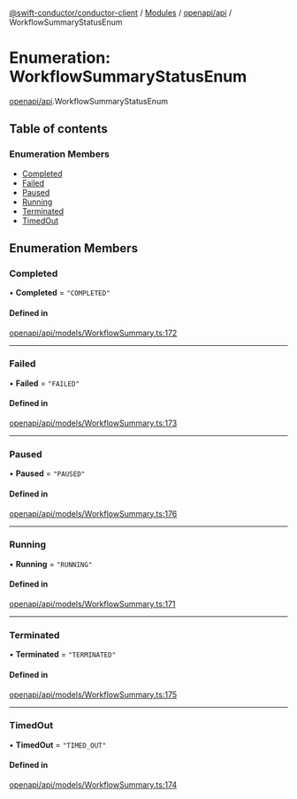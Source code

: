 [@swift-conductor/conductor-client](../README.md) / [Modules](../modules.md) / [openapi/api](../modules/openapi_api.md) / WorkflowSummaryStatusEnum

# Enumeration: WorkflowSummaryStatusEnum

[openapi/api](../modules/openapi_api.md).WorkflowSummaryStatusEnum

## Table of contents

### Enumeration Members

- [Completed](openapi_api.WorkflowSummaryStatusEnum.md#completed)
- [Failed](openapi_api.WorkflowSummaryStatusEnum.md#failed)
- [Paused](openapi_api.WorkflowSummaryStatusEnum.md#paused)
- [Running](openapi_api.WorkflowSummaryStatusEnum.md#running)
- [Terminated](openapi_api.WorkflowSummaryStatusEnum.md#terminated)
- [TimedOut](openapi_api.WorkflowSummaryStatusEnum.md#timedout)

## Enumeration Members

### Completed

• **Completed** = ``"COMPLETED"``

#### Defined in

[openapi/api/models/WorkflowSummary.ts:172](https://github.com/swift-conductor/conductor-client-typescript/blob/9866b7c/openapi/api/models/WorkflowSummary.ts#L172)

___

### Failed

• **Failed** = ``"FAILED"``

#### Defined in

[openapi/api/models/WorkflowSummary.ts:173](https://github.com/swift-conductor/conductor-client-typescript/blob/9866b7c/openapi/api/models/WorkflowSummary.ts#L173)

___

### Paused

• **Paused** = ``"PAUSED"``

#### Defined in

[openapi/api/models/WorkflowSummary.ts:176](https://github.com/swift-conductor/conductor-client-typescript/blob/9866b7c/openapi/api/models/WorkflowSummary.ts#L176)

___

### Running

• **Running** = ``"RUNNING"``

#### Defined in

[openapi/api/models/WorkflowSummary.ts:171](https://github.com/swift-conductor/conductor-client-typescript/blob/9866b7c/openapi/api/models/WorkflowSummary.ts#L171)

___

### Terminated

• **Terminated** = ``"TERMINATED"``

#### Defined in

[openapi/api/models/WorkflowSummary.ts:175](https://github.com/swift-conductor/conductor-client-typescript/blob/9866b7c/openapi/api/models/WorkflowSummary.ts#L175)

___

### TimedOut

• **TimedOut** = ``"TIMED_OUT"``

#### Defined in

[openapi/api/models/WorkflowSummary.ts:174](https://github.com/swift-conductor/conductor-client-typescript/blob/9866b7c/openapi/api/models/WorkflowSummary.ts#L174)
